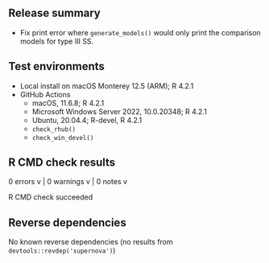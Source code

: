 ## Release summary

- Fix print error where `generate_models()` would only print the comparison models for type III SS.

## Test environments

- Local install on macOS Monterey 12.5 (ARM); R 4.2.1
- GitHub Actions
  - macOS, 11.6.8; R 4.2.1
  - Microsoft Windows Server 2022, 10.0.20348; R 4.2.1
  - Ubuntu, 20.04.4; R-devel, R 4.2.1
  - `check_rhub()`
  - `check_win_devel()`

## R CMD check results

0 errors v | 0 warnings v | 0 notes v

R CMD check succeeded

## Reverse dependencies

No known reverse dependencies (no results from `devtools::revdep('supernova')`)
